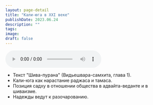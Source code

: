 ```yaml
---
layout: page-detail
title: "Кали-юга в XXI веке"
publishDate: 2023.06.24
description: ""
tags:
image:
draft: false
---
```


<audio title="2023.06.24 - Кали-юга в XXI веке.mp3" src="/upload/iblock/271/271913fe3dd419fa7ce94d0d32053e77.mp3" controls=""></audio>

* Текст "Шива-пурана" (Видьешвара-самхита, глава 1).
* Кали-юга как нарастание раджаса и тамаса.
* Позиция садху в отношении общества в адвайта-веданте и в шиваизме.
* Надежды ведут к разочарованию.

  
